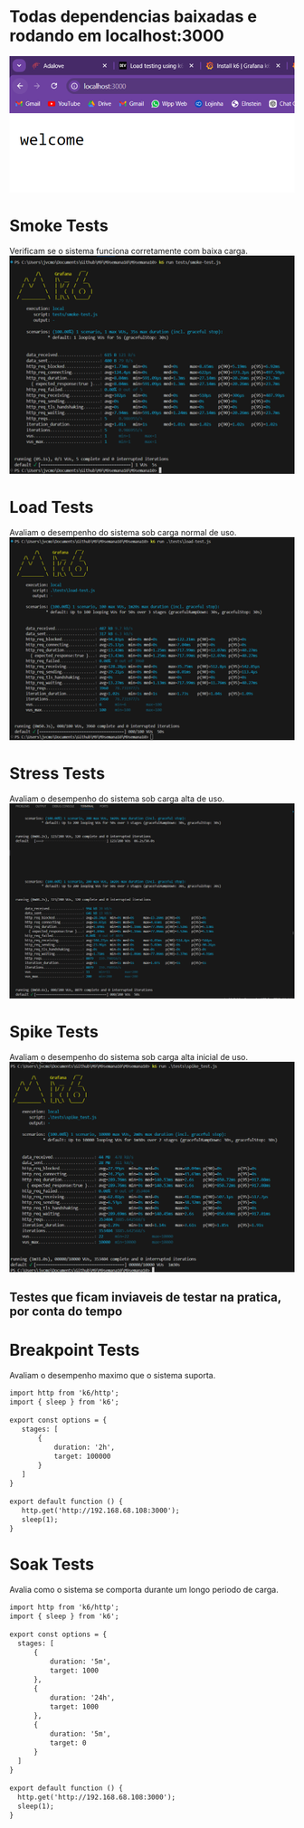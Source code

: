 # Todas dependencias baixadas e rodando em localhost:3000
 ![Rodando](rodando_api.png)


# Smoke Tests
Verificam se o sistema funciona corretamente com baixa carga.
 ![Rodando](smoke_test.png)


# Load Tests
Avaliam o desempenho do sistema sob carga normal de uso.
 ![Rodando](load_test.png)


 # Stress Tests
Avaliam o desempenho do sistema sob carga alta de uso.
 ![Rodando](stress_test.png)

  # Spike Tests
Avaliam o desempenho do sistema sob carga alta inicial de uso.
 ![Rodando](spike_test.png)

## Testes que ficam inviaveis de testar na pratica, por conta do tempo

  # Breakpoint  Tests
Avaliam o desempenho maximo que o sistema suporta.
 ```
 import http from 'k6/http';
import { sleep } from 'k6';

export const options = {
    stages: [
        {
            duration: '2h',
            target: 100000
        }
    ]
}

export default function () {
    http.get('http://192.168.68.108:3000');
    sleep(1);
}
```


  # Soak  Tests
  Avalia como o sistema se comporta durante um longo periodo de carga.

  ```
import http from 'k6/http';
import { sleep } from 'k6';

export const options = {
    stages: [
        {
            duration: '5m',
            target: 1000
        },
        {
            duration: '24h',
            target: 1000
        },
        {
            duration: '5m',
            target: 0
        }
    ]
}

export default function () {
    http.get('http://192.168.68.108:3000');
    sleep(1);
}
```

